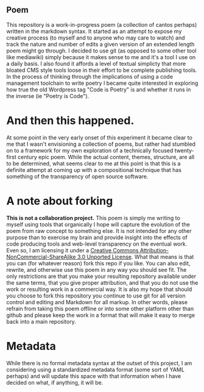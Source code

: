 ## Poem 
This repository is a work-in-progress poem (a collection of cantos perhaps) written in the markdown syntax. It started as an attempt to expose my creative process (to myself and to anyone who may care to watch) and track the nature and number of edits a given version of an extended length poem might go through. I decided to use git (as opposed to some other tool like mediawiki) simply because it makes sense to me and it's a tool I use on a daily basis. I also found it affords a level of textual simplicty that more bloated CMS style tools loose in their effort to be complete publishing tools. In the process of thinking through the implications of using a code management toolchain to write poetry I became quite interested in exploring how true the old Wordpress tag "Code is Poetry" is and whether it runs in the inverse (ie "Poetry is Code").

# And then this happened.
At some point in the very early onset of this experiment it became clear to me that I wasn't envisioning a collection of poems, but rather had stumbled on to a framework for my own exploration of a technically focused twenty-first century epic poem. While the actual content, themes, structure, are all to be determined, what seems clear to me at this point is that this is a definite attempt at coming up with a compositional technique that has something of the transparency of open source software. 

# A note about forking
**This is not a collaboration project.** This poem is simply me writing to myself using tools that organically I hope will capture the evolution of the poem from raw concept to something else. It is not intended for any other purpose than to exercise my brain and provide insight into the effects of code producing tools and web-level transparency on the eventual work. Even so, I am licensing it under a [Creative Commons Attribution-NonCommercial-ShareAlike 3.0 Unported License](http://creativecommons.org/licenses/by-nc-sa/3.0/deed.en_US). What that means is that you can (for whatever reason) fork this repo if you like. You can also edit, rewrite, and otherwise use this poem in any way you should see fit. The only restrictions are that you make your resulting repository available under the same terms, that you give proper attribution, and that you do not use the work or resulting work in a commercial way. It is also my hope that should you choose to fork this repository you continue to use git for all version control and editing and Markdown for all markup. In other words, please refrain from taking this poem offline or into some other platform other than github and please keep the work in a format that will make it easy to merge back into a main repository.

# Metadata
While there is no formal metadata syntax at the outset of this project, I am considering using a standardized metadata format (some sort of YAML perhaps) and will update this space with that information when I have decided on what, if anything, it will be.

